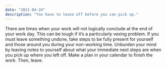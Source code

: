 ```yaml
---
date: "2021-04-24"
description: "You have to leave off before you can pick up."
---
```


There are times when your work will not logically conclude at the end of your work day. This can be tough if it’s a particularly vexing problem. If you must leave something undone, take steps to be fully present for yourself and those around you during your non-working time. Unburden your mind by leaving notes to yourself about what your immediate next steps are when you pick up where you left off. Make a plan in your calendar to finish the work. Then, leave.